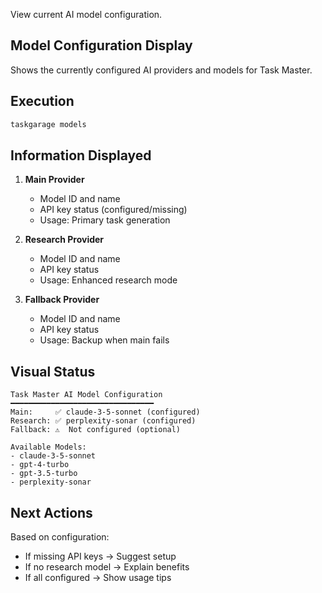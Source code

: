View current AI model configuration.

## Model Configuration Display

Shows the currently configured AI providers and models for Task Master.

## Execution

```bash
taskgarage models
```

## Information Displayed

1. **Main Provider**
   - Model ID and name
   - API key status (configured/missing)
   - Usage: Primary task generation

2. **Research Provider**
   - Model ID and name  
   - API key status
   - Usage: Enhanced research mode

3. **Fallback Provider**
   - Model ID and name
   - API key status
   - Usage: Backup when main fails

## Visual Status

```
Task Master AI Model Configuration
━━━━━━━━━━━━━━━━━━━━━━━━━━━━━━━━
Main:     ✅ claude-3-5-sonnet (configured)
Research: ✅ perplexity-sonar (configured)  
Fallback: ⚠️  Not configured (optional)

Available Models:
- claude-3-5-sonnet
- gpt-4-turbo
- gpt-3.5-turbo
- perplexity-sonar
```

## Next Actions

Based on configuration:
- If missing API keys → Suggest setup
- If no research model → Explain benefits
- If all configured → Show usage tips
